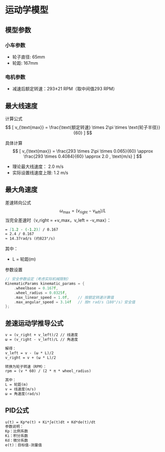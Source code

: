 # 运动学模型

## 模型参数

### 小车参数

- 轮子直径: 65mm
- 轮距: 167mm

### 电机参数

- 减速后额定转速：293±21 RPM（取中间值293 RPM）

## 最大线速度

计算公式
$$
[
v_{\text{max}} = \frac{\text{额定转速} \times 2\pi \times \text{轮子半径}}{60}
]
$$

具体计算
$$
[
v_{\text{max}} = \frac{293 \times 2\pi \times 0.065}{60} \approx \frac{293 \times 0.4084}{60} \approx 2.0 , \text{m/s}
]
$$

- 理论最大线速度： 2.0 m/s
- 实际设置线速度上限: 1.2 m/s

## 最大角速度

差速转向公式
$$
 ω_{\text{max}} = (v_{\text{right}} - v_{\text{left}}) / L
$$
当完全差速时（v_right = +v_max，v_left = -v_max）：
```markdown
= [1.2 - (-1.2)] / 0.167
= 2.4 / 0.167
≈ 14.37rad/s (约823°/s)
```

其中：

- L = 轮距(m)

参数设置
```c++
// 安全参数设定（考虑实际机械限制）
KinematicParams kinematic_params = {
    .wheelbase = 0.167f,
    .wheel_radius = 0.0325f,
    .max_linear_speed = 1.0f,    // 按额定转速计算值
    .max_angular_speed = 3.14f   // 按π rad/s（180°/s）安全值
};
```

## 差速运动学推导公式

```markdown
v = (v_right + v_left)/2 // 线速度
ω = (v_right - v_left)/L // 角速度

解得：
v_left = v - (ω * L)/2
v_right = v + (ω * L)/2

转换为轮子转速（RPM）：
rpm = (v * 60) / (2 * π * wheel_radius)

其中：
L = 轮距(m)
v = 线速度(m/s)
ω = 角速度(rad/s)
```

## PID公式

```markdown
u(t) = Kp*e(t) + Ki*∫e(t)dt + Kd*de(t)/dt
参数说明：
Kp：比例系数
Ki：积分系数  
Kd：微分系数
e(t)：目标值-测量值
```

